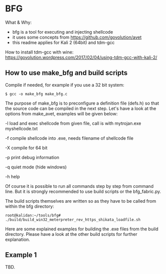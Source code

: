 BFG
===

What & Why:
- bfg is a tool for executing and injecting shellcode
- it uses some concepts from https://github.com/govolution/avet
- this readme applies for Kali 2 (64bit) and tdm-gcc

How to install tdm-gcc with wine:
https://govolution.wordpress.com/2017/02/04/using-tdm-gcc-with-kali-2/


How to use make_bfg and build scripts
-------------------------------------
Compile if needed, for example if you use a 32 bit system:
```
$ gcc -o make_bfg make_bfg.c
```

The purpose of make_bfg is to preconfigure a definition file (defs.h) so that the source code can be compiled in the next step. Let's have a look at the options from make_avet, examples will be given below:

-l load and exec shellcode from given file, call is with mytrojan.exe myshellcode.txt

-f compile shellcode into .exe, needs filename of shellcode file

-X compile for 64 bit

-p print debug information

-q quiet mode (hide windows)

-h help

Of course it is possible to run all commands step by step from command line. But it is strongly recommended to use build scripts or the bfg_fabric.py.

The build scripts themselves are written so as they have to be called from within the bfg directory:
```
root@kalidan:~/tools/bfg# ./build/build_win32_meterpreter_rev_https_shikata_loadfile.sh 
```

Here are some explained examples for building the .exe files from the build directory. Please have a look at the other build scripts for further explanation.


Example 1
---------

TBD.

